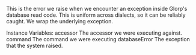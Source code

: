 This is the error we raise when we encounter an exception inside Glorp's database read code. This is uniform across dialects, so it can be reliably caught. We wrap the underlying exception.

Instance Variables:
	accessor	<DatabaseAccessor>	The accessor we were executing against.
	command	<DatabaseCommand>	The command we were executing
	databaseError	<Exception>	The exception that the system raised.

